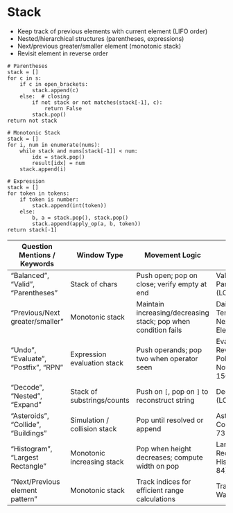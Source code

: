 # Stack

- Keep track of previous elements with current element (LIFO order)
- Nested/hierarchical structures (parentheses, expressions)
- Next/previous greater/smaller element (monotonic stack)
- Revisit element in reverse order

```
# Parentheses
stack = []
for c in s:
    if c in open_brackets:
        stack.append(c)
    else:  # closing
        if not stack or not matches(stack[-1], c):
            return False
        stack.pop()
return not stack
```

```
# Monotonic Stack
stack = []
for i, num in enumerate(nums):
    while stack and nums[stack[-1]] < num:
        idx = stack.pop()
        result[idx] = num
    stack.append(i)
```

```
# Expression
stack = []
for token in tokens:
    if token is number:
        stack.append(int(token))
    else:
        b, a = stack.pop(), stack.pop()
        stack.append(apply_op(a, b, token))
return stack[-1]
```

| **Question Mentions / Keywords**     | **Window Type**              | **Movement Logic**                                             | **Example Problem**                       |
| ------------------------------------ | ---------------------------- | -------------------------------------------------------------- | ----------------------------------------- |
| “Balanced”, “Valid”, “Parentheses”   | Stack of chars               | Push open; pop on close; verify empty at end                   | Valid Parentheses (LC 20)                 |
| “Previous/Next greater/smaller”      | Monotonic stack              | Maintain increasing/decreasing stack; pop when condition fails | Daily Temperatures, Next Greater Element  |
| “Undo”, “Evaluate”, “Postfix”, “RPN” | Expression evaluation stack  | Push operands; pop two when operator seen                      | Evaluate Reverse Polish Notation (LC 150) |
| “Decode”, “Nested”, “Expand”         | Stack of substrings/counts   | Push on `[`, pop on `]` to reconstruct string                  | Decode String (LC 394)                    |
| “Asteroids”, “Collide”, “Buildings”  | Simulation / collision stack | Pop until resolved or append                                   | Asteroid Collision (LC 735)               |
| “Histogram”, “Largest Rectangle”     | Monotonic increasing stack   | Pop when height decreases; compute width on pop                | Largest Rectangle in Histogram (LC 84)    |
| “Next/Previous element pattern”      | Monotonic stack              | Track indices for efficient range calculations                 | Trapping Rain Water (LC 42)               |
